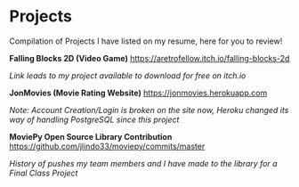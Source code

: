 # Projects
Compilation of Projects I have listed on my resume, here for you to review!

**Falling Blocks 2D (Video Game)**
https://aretrofellow.itch.io/falling-blocks-2d

*Link leads to my project available to download for free on itch.io*

**JonMovies (Movie Rating Website)** 
https://jonmovies.herokuapp.com

*Note: Account Creation/Login is broken on the site now, Heroku changed its way of handling PostgreSQL since this project*

**MoviePy Open Source Library Contribution**
https://github.com/jlindo33/moviepy/commits/master

*History of pushes my team members and I have made to the library for a Final Class Project*
